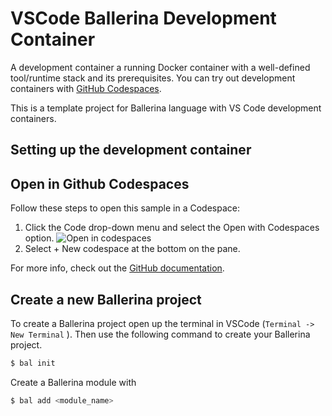 # VSCode Ballerina Development Container


A development container a running Docker container with a well-defined tool/runtime stack and its prerequisites. You can try out development containers with [GitHub Codespaces](https://github.com/features/codespaces).

This is a template project for Ballerina language with VS Code development containers.

## Setting up the development container

## Open in Github Codespaces
Follow these steps to open this sample in a Codespace:

1. Click the Code drop-down menu and select the Open with Codespaces option.
![Open in codespaces](resources/use-with-codespaces.png)
2. Select + New codespace at the bottom on the pane.

For more info, check out the [GitHub documentation](https://docs.github.com/en/free-pro-team@latest/github/developing-online-with-codespaces/creating-a-codespace#creating-a-codespace).


## Create a new Ballerina project

To create a Ballerina project open up the terminal in VSCode (`Terminal -> New Terminal` ). Then use the following command to create your Ballerina project.

```bash
$ bal init
```
Create a Ballerina module with
```bash
$ bal add <module_name>
```



